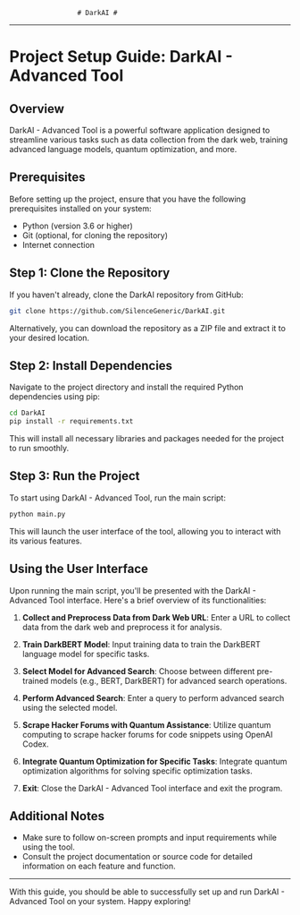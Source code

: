                      # DarkAI #

---

# Project Setup Guide: DarkAI - Advanced Tool

## Overview

DarkAI - Advanced Tool is a powerful software application designed to streamline various tasks such as data collection from the dark web, training advanced language models, quantum optimization, and more.

## Prerequisites

Before setting up the project, ensure that you have the following prerequisites installed on your system:

- Python (version 3.6 or higher)
- Git (optional, for cloning the repository)
- Internet connection

## Step 1: Clone the Repository

If you haven't already, clone the DarkAI repository from GitHub:

```bash
git clone https://github.com/SilenceGeneric/DarkAI.git
```

Alternatively, you can download the repository as a ZIP file and extract it to your desired location.

## Step 2: Install Dependencies

Navigate to the project directory and install the required Python dependencies using pip:

```bash
cd DarkAI
pip install -r requirements.txt
```

This will install all necessary libraries and packages needed for the project to run smoothly.

## Step 3: Run the Project

To start using DarkAI - Advanced Tool, run the main script:

```bash
python main.py
```

This will launch the user interface of the tool, allowing you to interact with its various features.

## Using the User Interface

Upon running the main script, you'll be presented with the DarkAI - Advanced Tool interface. Here's a brief overview of its functionalities:

1. **Collect and Preprocess Data from Dark Web URL**: Enter a URL to collect data from the dark web and preprocess it for analysis.

2. **Train DarkBERT Model**: Input training data to train the DarkBERT language model for specific tasks.

3. **Select Model for Advanced Search**: Choose between different pre-trained models (e.g., BERT, DarkBERT) for advanced search operations.

4. **Perform Advanced Search**: Enter a query to perform advanced search using the selected model.

5. **Scrape Hacker Forums with Quantum Assistance**: Utilize quantum computing to scrape hacker forums for code snippets using OpenAI Codex.

6. **Integrate Quantum Optimization for Specific Tasks**: Integrate quantum optimization algorithms for solving specific optimization tasks.

7. **Exit**: Close the DarkAI - Advanced Tool interface and exit the program.

## Additional Notes

- Make sure to follow on-screen prompts and input requirements while using the tool.
- Consult the project documentation or source code for detailed information on each feature and function.

---

With this guide, you should be able to successfully set up and run DarkAI - Advanced Tool on your system. Happy exploring!
